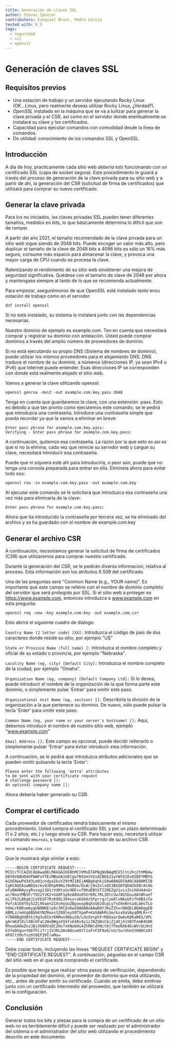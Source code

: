 ```yaml
---
title: Generación de claves SSL
author: Steven Spencer
contributors: Ezequiel Bruni, Pedro Garcia
tested with: 8.5
tags:
  - seguridad
  - ssl
  - openssl
---
```

  
# Generación de claves SSL

## Requisitos previos

* Una estación de trabajo y un servidor ejecutando Rocky Linux (OK...Linux, pero realmente deseas utilizar Rocky Linux, ¿Verdad?).
* _OpenSSL_ instalado en la máquina que se va a tuilizar para generar la clave privada y el CSR, así como en el servidor donde eventualmente se instalará su clave y los certificados.
* Capacidad para ejecutar comandos con comodidad desde la línea de comandos.
* De utilidad: conocimiento de los comandos SSL y OpenSSL.


## Introducción

A día de hoy, practicamente cada sitio web _debería_ estr funcionando con un certificado SSL (capa de socket segura). Este procedimiento le guiará a través del proceso de generación de la clave privada para su sitio web y a partir de ahí, la generación del CSR (solicitud de firma de certificados) que utilizará para comprar su nuevo certificado.

## Generar la clave privada

Para los no iniciados, las claves privadas SSL pueden tener diferentes tamaños, medidos en bits, lo que básicamente determina lo difícil que son de romper.

A partir del año 2021, el tamaño recomendado de la clave privada para un sitio web sigue siendo de 2048 bits. Puede escoger un valor más alto, pero duplicar el tamaño de la clave de 2048 bits a 4096 bits es sólo un 16% más seguro, consume más espacio para almacenar la clave, y provoca una mayor carga de CPU cuando se procesa la clave.

Ralentizando el rendimiento de su sitio web sinobtener una mejora de seguridad significativa. Quédese con el tamaño de clave de 2048 por ahora y mantengase siempre al tanto de lo que se recomienda actualmente.

Para empezar, asegurémonos de que OpenSSL esté instalado tanto ensu estación de trabajo como en el servidor:

`dnf install openssl`

Si no está instalado, su sistema lo instalará junto con las dependencias necesarias.

Nuestro dominio de ejemplo es example.com. Ten en cuenta que necesitará comprar y registrar su dominio con antelación. Usted puede comprar dominios a través del amplio número de proveedores de dominio.

Si no está ejecutando su propio DNS (Sistema de nombres de dominio), puede utilizar los mismos proveedores para el alojamiento DNS. DNS traduce el nombre de su dominio, a números (direcciones IP, ya sean IPv4 o IPv6) que Internet puede entender. Esas direcciones IP se corresponden con donde está realmente alojado el sitio web.

Vamos a generar la clave utilizando openssl:

`openssl genrsa -des3 -out example.com.key.pass 2048`

Tenga en cuenta que guardaremos la clave, con una extensión .pass. Esto es debido a que tan pronto como ejecutemos este comando, se le pedirá que introduzca una contraseña. Introduce una contraseña simple que pueda recordar ya que la vamos a eliminar en breve:

```
Enter pass phrase for example.com.key.pass:
Verifying - Enter pass phrase for example.com.key.pass:
```

A continuación, quitemos esa contraseña. La razón por la que esto es así es que si no la elimina, cada vez que reinicie su servidor web y cargue su clave, necesitará introducir esa contraseña.

Puede que ni siquiera esté ahí para introducirla, o peor aún, puede que no tenga una consola preparada para entrar en ella. Eliminela ahora para evitar todo eso:

`openssl rsa -in example.com.key.pass -out example.com.key`

Al ejecutar este comando se le solicitará que introduzca esa contraseña una vez más para eliminarla de la clave:

`Enter pass phrase for example.com.key.pass:`

Ahora que ha introducido la contraseña por tercera vez, se ha eliminado del archivo y se ha guardado con el nombre de example.com.key

## Generar el archivo CSR

A continuación, necesitamos generar la solicitud de firma de certificados (CSR) que utilizaremos para comprar nuestro certificado.

Durante la generación del CSR, se le pedirán diversa informacion, relativa al proceso. Esta información son los atributos X.509 del certificado.

Una de las preguntas será "Common Name (e.g., YOUR name)". Es importante que este campo se rellene con el nombre de dominio completo del servidor que será protegido por SSL. Si el sitio web a proteger es https://www.example.com, entonces introduzca a www.example.com en esta pregunta:

`openssl req -new -key example.com.key -out example.com.csr`

Esto abrirá el siguiente cuadro de diálogo:

`Country Name (2 letter code) [XX]:` Introduzca el código de país de dos caracteres donde reside su sitio, por ejemplo "US"

`State or Province Name (full name) [:` Introduzca el nombre completo y oficial de su estado o provincia, por ejemplo "Nebraska".

`Locality Name (eg, city) [Default City]:` Introduzca el nombre completo de la ciudad, por ejemplo "Omaha".

`Organization Name (eg, company) [Default Company Ltd]:` Si lo desea, puede introducir el nombre de la organización de la que forma parte este dominio, o simplemente pulse 'Entrar' para omitir este paso.

`Organizational Unit Name (eg, section) []:` Describiría la división de la organización a la que pertenece su dominio. De nuevo, sólo puede pulsar la tecla 'Enter' para omitir este paso.

`Common Name (eg, your name or your server's hostname) []:` Aquí, debemos introducir el nombre de nuestro sitio web, ejemplo "www.example.com"

`Email Address []:` Este campo es opcional, puede decidir rellenarlo o simplemente pulsar 'Entrar' para evitar introducir esta información.

A continuación, se le pedirá que introduzca atributos adicionales que se pueden omitir pulsando la tecla 'Enter':

```
Please enter the following 'extra' attributes
to be sent with your certificate request
A challenge password []:
An optional company name []:
```

Ahora debería haber generado su CSR.

## Comprar el certificado

Cada proveedor de certificados tendrá básicamente el mismo procedimiento. Usted compra el certificado SSL y por un plazo determinado (1 o 2 años, etc.) y luego envíe su CSR. Para hacer esto, necesitará utilizar el comando `mmoreás`, y luego copiar el contenido de su archivo CSR.

`more example.com.csr`

Que le mostrará algo similar a esto:

```
-----BEGIN CERTIFICATE REQUEST-----
MIICrTCCAZUCAQAwaDELMAkGA1UEBhMCVVMxETAPBgNVBAgMCE5lYnJhc2thMQ4w
DAYDVQQHDAVPbWFoYTEcMBoGA1UECgwTRGVmYXVsdCBDb21wYW55IEx0ZDEYMBYG
A1UEAwwPd3d3Lm91cndpa2kuY29tMIIBIjANBgkqhkiG9w0BAQEFAAOCAQ8AMIIB
CgKCAQEAzwN02erkv9JDhpR8NsJ9eNSm/bLW/jNsZxlxOS3BSOOfQDdUkX0rAt4G
nFyBAHRAyxyRvxag13O1rVdKtxUv96E+v76KaEBtXTIZOEZgV1visZoih6U44xGr
wcrNnotMB5F/T92zYsK2+GG8F1p9zA8UxO5VrKRL7RL3DtcUwJ8GSbuudAnBhueT
nLlPk2LB6g6jCaYbSF7RcK9OL304varo6Uk0zSFprrg/Cze8lxNAxbFzfhOBIsTo
PafcA1E8f6y522L9Vaen21XsHyUuZBpooopNqXsG62dcpLy7sOXeBnta4LbHsTLb
hOmLrK8RummygUB8NKErpXz3RCEn6wIDAQABoAAwDQYJKoZIhvcNAQELBQADggEB
ABMLz/omVg8BbbKYNZRevsSZ80leyV8TXpmP+KaSAWhMcGm/bzx8aVAyqOMLR+rC
V7B68BqOdBtkj9g3u8IerKNRwv00pu2O/LOsOznphFrRQUaarQwAvKQKaNEG/UPL
gArmKdlDilXBcUFaC2WxBWgxXI6tsE40v4y1zJNZSWsCbjZj4Xj41SB7FemB4SAR
RhuaGAOwZnzJBjX60OVzDCZHsfokNobHiAZhRWldVNct0jfFmoRXb4EvWVcbLHnS
E5feDUgu+YQ6ThliTrj2VJRLOAv0Qsum5Yl1uF+FZF9x6/nU/SurUhoSYHQ6Co93
HFOltYOnfvz6tOEP39T/wMo=
-----END CERTIFICATE REQUEST-----
```

Debe copiar todo, incluyendo las líneas "REQUEST CERTIFICATE BEGIN" y "END CERTIFICATE REQUEST". A continuación, péguelas en el campo CSR del sitio web en el que está comprando el certificado.

Es posible que tenga que realizar otros pasos de verificación, dependiendo de la propiedad del dominio, el proveedor de dominio que está utilizando, etc., antes de poder emitir su certificado. Cuando se emita, debe emitirse junto con un certificado intermedio del proveedor, que también se utilizará en la configuración.

## Conclusión

Generar todos los bits y piezas para la compra de un certificado de un sitio web no es terriblemente difícil y puede ser realizado por el administrador del sistema o el administrador del sitio web utilizando el procedimiento descrito en este documento.
